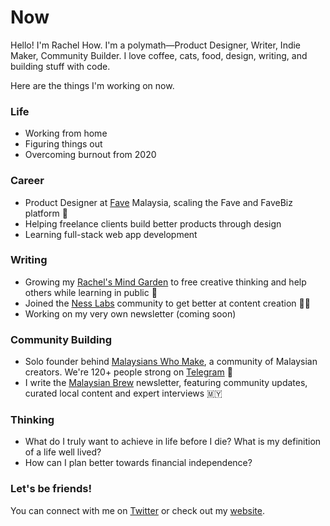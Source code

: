 # Now

Hello! I'm Rachel How. I'm a polymath—Product Designer, Writer, Indie Maker, Community Builder. I love coffee, cats, food, design, writing, and building stuff with code.

Here are the things I'm working on now.

### Life
- Working from home
- Figuring things out
- Overcoming burnout from 2020

### Career
- Product Designer at [Fave](https://myfave.com/) Malaysia, scaling the Fave and FaveBiz platform 🚀
- Helping freelance clients build better products through design
- Learning full-stack web app development

### Writing
- Growing my [Rachel's Mind Garden](https://www.notion.so/Rachel-s-Mind-Garden-5df9abdb778b49acadac4c3ac2eac4d8) to free creative thinking and help others while learning in public 🧠
- Joined the [Ness Labs](https://nesslabs.com/) community to get better at content creation ✍🏻
- Working on my very own newsletter (coming soon)

### Community Building
- Solo founder behind [Malaysians Who Make](https://malaysianswhomake.com), a community of Malaysian creators. We're 120+ people strong on [Telegram](https://t.me/malaysianswhomake) 🎉
- I write the [Malaysian Brew](https://malaysianswhomake.com/stories) newsletter, featuring community updates, curated local content and expert interviews 🇲🇾

### Thinking
- What do I truly want to achieve in life before I die? What is my definition of a life well lived?
- How can I plan better towards financial independence?

### Let's be friends!
You can connect with me on [Twitter](https://twitter.com/rachelhxw) or check out my [website](https://rachelhow.com).